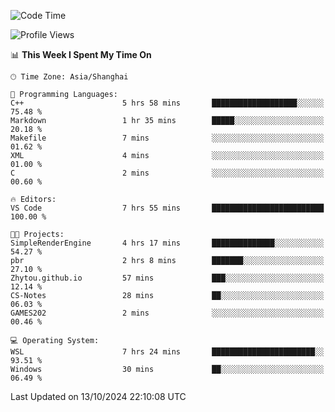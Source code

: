 <!--START_SECTION:waka-->
![Code Time](http://img.shields.io/badge/Code%20Time-2%2C041%20hrs%2042%20mins-blue)

![Profile Views](http://img.shields.io/badge/Profile%20Views-0-blue)

📊 **This Week I Spent My Time On** 

```text
🕑︎ Time Zone: Asia/Shanghai

💬 Programming Languages: 
C++                      5 hrs 58 mins       ███████████████████░░░░░░   75.48 % 
Markdown                 1 hr 35 mins        █████░░░░░░░░░░░░░░░░░░░░   20.18 % 
Makefile                 7 mins              ░░░░░░░░░░░░░░░░░░░░░░░░░   01.62 % 
XML                      4 mins              ░░░░░░░░░░░░░░░░░░░░░░░░░   01.00 % 
C                        2 mins              ░░░░░░░░░░░░░░░░░░░░░░░░░   00.60 % 

🔥 Editors: 
VS Code                  7 hrs 55 mins       █████████████████████████   100.00 % 

🐱‍💻 Projects: 
SimpleRenderEngine       4 hrs 17 mins       ██████████████░░░░░░░░░░░   54.27 % 
pbr                      2 hrs 8 mins        ███████░░░░░░░░░░░░░░░░░░   27.10 % 
Zhytou.github.io         57 mins             ███░░░░░░░░░░░░░░░░░░░░░░   12.14 % 
CS-Notes                 28 mins             ██░░░░░░░░░░░░░░░░░░░░░░░   06.03 % 
GAMES202                 2 mins              ░░░░░░░░░░░░░░░░░░░░░░░░░   00.46 % 

💻 Operating System: 
WSL                      7 hrs 24 mins       ███████████████████████░░   93.51 % 
Windows                  30 mins             ██░░░░░░░░░░░░░░░░░░░░░░░   06.49 % 
```


 Last Updated on 13/10/2024 22:10:08 UTC
<!--END_SECTION:waka-->